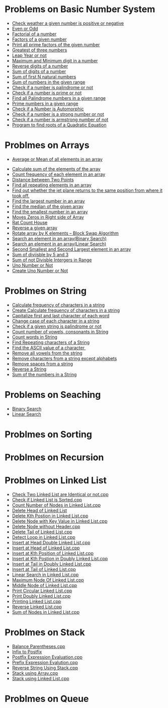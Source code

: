 <h1>Problems on Basic Number System</h1>


<ul type="disc">
<li><span><a title="Check weather a given number is positive or negative.cpp" href="https://github.com/vishnu9701/Basic-Programming-Sheet/blob/main/Basic%20Questions%20on%20Number/Check%20weather%20a%20given%20number%20is%20positive%20or%20negative.cpp">Check weather a given number is positive or negative</a></span></li>
<li><span><a title="Even or Odd.cpp" href="https://github.com/vishnu9701/Basic-Programming-Sheet/blob/main/Basic%20Questions%20on%20Number/Even%20or%20Odd.cpp">Even or Odd</a></span></li>
<li><span><a title="Factorial of a number.cpp" href="https://github.com/vishnu9701/Basic-Programming-Sheet/blob/main/Basic%20Questions%20on%20Number/Factorial%20of%20a%20number.cpp">Factorial of a number</a></span></li>
<li><span><a title="Factors of a given number.cpp" href="https://github.com/vishnu9701/Basic-Programming-Sheet/blob/main/Basic%20Questions%20on%20Number/Factors%20of%20a%20given%20number.cpp">Factors of a given number</a></span></li>
<li><span><a title="Print all prime factors of the given number.cpp" href="https://github.com/vishnu9701/Basic-Programming-Sheet/blob/main/Basic%20Questions%20on%20Number/Print%20all%20prime%20factors%20of%20the%20given%20number.cpp">Print all prime factors of the given number</a></span></li>
<li><span><a title="Greatest of three numbers.cpp" href="https://github.com/vishnu9701/Basic-Programming-Sheet/blob/main/Basic%20Questions%20on%20Number/Greatest%20of%20three%20numbers.cpp">Greatest of three numbers</a></span></li>
<li><span><a title="Leap Year or not.cpp" href="https://github.com/vishnu9701/Basic-Programming-Sheet/blob/main/Basic%20Questions%20on%20Number/Leap%20Year%20or%20not.cpp">Leap Year or not</a></span></li>
<li><span><a title="Maximum and Minimum digit in a number.cpp" href="https://github.com/vishnu9701/Basic-Programming-Sheet/blob/main/Basic%20Questions%20on%20Number/Maximum%20and%20Minimum%20digit%20in%20a%20number.cpp">Maximum and Minimum digit in a number</a></span></li>
<li><span><a title="Reverse digits of a number.cpp" href="https://github.com/vishnu9701/Basic-Programming-Sheet/blob/main/Basic%20Questions%20on%20Number/Reverse%20digits%20of%20a%20number.cpp">Reverse digits of a number</a></span></li>
<li><span><a title="Sum of digits of a number.cpp" href="https://github.com/vishnu9701/Basic-Programming-Sheet/blob/main/Basic%20Questions%20on%20Number/Sum%20of%20digits%20of%20a%20number.cpp">Sum of digits of a number</a></span></li>
<li><span><a title="Sum of first N natural numbers.cpp" href="https://github.com/vishnu9701/Basic-Programming-Sheet/blob/main/Basic%20Questions%20on%20Number/Sum%20of%20first%20N%20natural%20numbers.cpp">Sum of first N natural numbers</a></span></li>
<li><span><a title="Sum of numbers in the given range.cpp" href="https://github.com/vishnu9701/Basic-Programming-Sheet/blob/main/Basic%20Questions%20on%20Number/Sum%20of%20numbers%20in%20the%20given%20range.cpp">Sum of numbers in the given range</a></span></li>
<li><span><a title="Check if a number is palindrome or not.cpp" href="https://github.com/vishnu9701/Basic-Programming-Sheet/blob/main/Basic%20Questions%20on%20Number/Check%20if%20a%20number%20is%20palindrome%20or%20not.cpp">Check if a number is palindrome or not</a></span></li>
<li><span><a title="Check if a number is prime or not.cpp" href="https://github.com/vishnu9701/Basic-Programming-Sheet/blob/main/Basic%20Questions%20on%20Number/Check%20if%20a%20number%20is%20prime%20or%20not.cpp">Check if a number is prime or not</a></span></li>
<li><span><a title="Find all Palindrome numbers in a given range.cpp" href="https://github.com/vishnu9701/Basic-Programming-Sheet/blob/main/Basic%20Questions%20on%20Number/Find%20all%20Palindrome%20numbers%20in%20a%20given%20range.cpp">Find all Palindrome numbers in a given range</a></span></li>
<li><span><a title="Prime numbers in a given range.cpp" href="https://github.com/vishnu9701/Basic-Programming-Sheet/blob/main/Basic%20Questions%20on%20Number/Prime%20numbers%20in%20a%20given%20range.cpp">Prime numbers in a given range</a></span></li>
<li><span><a title="Check if a Number is Automorphic.cpp" href="https://github.com/vishnu9701/Basic-Programming-Sheet/blob/main/Basic%20Questions%20on%20Number/Check%20if%20a%20Number%20is%20Automorphic.cpp">Check if a Number is Automorphic</a></span></li>
<li><span><a title="Check if a number is a strong number or not.cpp" href="https://github.com/vishnu9701/Basic-Programming-Sheet/blob/main/Basic%20Questions%20on%20Number/Check%20if%20a%20number%20is%20a%20strong%20number%20or%20not.cpp">Check if a number is a strong number or not</a></span></li>
<li><span><a title="Check if a number is armstrong number of not.cpp" href="https://github.com/vishnu9701/Basic-Programming-Sheet/blob/main/Basic%20Questions%20on%20Number/Check%20if%20a%20number%20is%20armstrong%20number%20of%20not.cpp">Check if a number is armstrong number of not</a></span></li>
<li><span><a title="Program to find roots of a Quadratic Equation.cpp" href="https://github.com/vishnu9701/Basic-Programming-Sheet/blob/main/Basic%20Questions%20on%20Number/Program%20to%20find%20roots%20of%20a%20Quadratic%20Equation.cpp">Program to find roots of a Quadratic Equation</a></span></li>
</ul>


<h1>Problmes on Arrays</h1>

<ul type="disc">
<li><span><a title="Average or Mean of all elements in an array.cpp" href="https://github.com/vishnu9701/Basic-Programming-Sheet/blob/main/Array/Average%20or%20Mean%20of%20all%20elements%20in%20an%20array.cpp">Average or Mean of all elements in an array</a></span></li>
</ul>
<ul>
<li><span><a title="Calculate sum of the elements of the array.cpp" href="https://github.com/vishnu9701/Basic-Programming-Sheet/blob/main/Array/Calculate%20sum%20of%20the%20elements%20of%20the%20array.cpp">Calculate sum of the elements of the array</a></span></li>
<li><span><a title="Count frequency of each element in an array.cpp" href="https://github.com/vishnu9701/Basic-Programming-Sheet/blob/main/Array/Count%20frequency%20of%20each%20element%20in%20an%20array.cpp" data-pjax="true">Count frequency of each element in an array</a></span></li>
<li><span><a title="Distance between Two Points.cpp" href="https://github.com/vishnu9701/Basic-Programming-Sheet/blob/main/Array/Distance%20between%20Two%20Points.cpp" data-pjax="true">Distance between Two Points</a></span></li>
<li><span><a title="Find all repeating elements in an array.cpp" href="https://github.com/vishnu9701/Basic-Programming-Sheet/blob/main/Array/Find%20all%20repeating%20elements%20in%20an%20array.cpp" data-pjax="true">Find all repeating elements in an array</a></span></li>
<li><span><a title="Find out whether the jet plane returns to the same position from where it took off..cpp" href="https://github.com/vishnu9701/Basic-Programming-Sheet/blob/main/Array/Find%20out%20whether%20the%20jet%20plane%20returns%20to%20the%20same%20position%20from%20where%20it%20took%20off..cpp" data-pjax="true">Find out whether the jet plane returns to the same position from where it took off.</a></span></li>
<li><span><a title="Find the largest number in an array.cpp" href="https://github.com/vishnu9701/Basic-Programming-Sheet/blob/main/Array/Find%20the%20largest%20number%20in%20an%20array.cpp" data-pjax="true">Find the largest number in an array</a></span></li>
<li><span><a title="Find the median of the given array.cpp" href="https://github.com/vishnu9701/Basic-Programming-Sheet/blob/main/Array/Find%20the%20median%20of%20the%20given%20array.cpp" data-pjax="true">Find the median of the given array</a></span></li>
<li><span><a title="Find the smallest number in an array.cpp" href="https://github.com/vishnu9701/Basic-Programming-Sheet/blob/main/Array/Find%20the%20smallest%20number%20in%20an%20array.cpp" data-pjax="true">Find the smallest number in an array</a></span></li>
<li><span><a title="Moves Zeros in Right side of Array.cpp" href="https://github.com/vishnu9701/Basic-Programming-Sheet/blob/main/Array/Moves%20Zeros%20in%20Right%20side%20of%20Array.cpp" data-pjax="true">Moves Zeros in Right side of Array</a></span></li>
<li><span><a title="Rat Count House.cpp" href="https://github.com/vishnu9701/Basic-Programming-Sheet/blob/main/Array/Rat%20Count%20House.cpp" data-pjax="true">Rat Count House</a></span></li>
<li><span><a title="Reverse a given array.cpp" href="https://github.com/vishnu9701/Basic-Programming-Sheet/blob/main/Array/Reverse%20a%20given%20array.cpp" data-pjax="true">Reverse a given array</a></span></li>
<li><span><a title="Rotate array by K elements &ndash; Block Swap Algorithm.cpp" href="https://github.com/vishnu9701/Basic-Programming-Sheet/blob/main/Array/Rotate%20array%20by%20K%20elements%20%E2%80%93%20Block%20Swap%20Algorithm.cpp" data-pjax="true">Rotate array by K elements &ndash; Block Swap Algorithm</a></span></li>
<li><span><a title="Search an element in an array(Binary Search).cpp" href="https://github.com/vishnu9701/Basic-Programming-Sheet/blob/main/Array/Search%20an%20element%20in%20an%20array(Binary%20Search).cpp" data-pjax="true">Search an element in an array(Binary Search)</a></span></li>
<li><span><a title="Search an element in an array(Linear Search).cpp" href="https://github.com/vishnu9701/Basic-Programming-Sheet/blob/main/Array/Search%20an%20element%20in%20an%20array(Linear%20Search).cpp" data-pjax="true">Search an element in an array(Linear Search)</a></span></li>
<li><span><a title="Second Smallest and Second Largest element in an array.cpp" href="https://github.com/vishnu9701/Basic-Programming-Sheet/blob/main/Array/Second%20Smallest%20and%20Second%20Largest%20element%20in%20an%20array.cpp" data-pjax="true">Second Smallest and Second Largest element in an array</a></span></li>
<li><span><a title="Sum of diviisble by 5 and 3.cpp" href="https://github.com/vishnu9701/Basic-Programming-Sheet/blob/main/Array/Sum%20of%20diviisble%20by%205%20and%203.cpp" data-pjax="true">Sum of diviisble by 5 and 3</a></span></li>
<li><span><a title="Sum of not Divisble Intergers in Range.cpp" href="https://github.com/vishnu9701/Basic-Programming-Sheet/blob/main/Array/Sum%20of%20not%20Divisble%20Intergers%20in%20Range.cpp" data-pjax="true">Sum of not Divisble Intergers in Range</a></span></li>
<li><span><a title="Uno Number or Not.cpp" href="https://github.com/vishnu9701/Basic-Programming-Sheet/blob/main/Array/Uno%20Number%20or%20Not.cpp" data-pjax="true">Uno Number or Not</a></span></li>
<li><span><a title="Create Uno Number or Not.cpp" href="https://github.com/vishnu9701/Basic-Programming-Sheet/commit/88457c63abb3567e46aafc8cdfa93dcec0967701" data-pjax="true">Create Uno Number or Not</a></span></li>
</ul>


<h1>Problmes on String</h1>


<ul type="disc">
<li><span><a title="Calculate frequency of characters in a string.cpp" href="https://github.com/vishnu9701/Basic-Programming-Sheet/blob/main/String/Calculate%20frequency%20of%20characters%20in%20a%20string.cpp">Calculate frequency of characters in a string</a></span></li>
<li><span><a title="Create Calculate frequency of characters in a string.cpp" href="https://github.com/vishnu9701/Basic-Programming-Sheet/commit/4101b3ec78890b65f760bd379bacef300f869ec5">Create Calculate frequency of characters in a string</a></span></li>
<li><span><a title="Capitalize first and last character of each word.cpp" href="https://github.com/vishnu9701/Basic-Programming-Sheet/blob/main/String/Capitalize%20first%20and%20last%20character%20of%20each%20word.cpp">Capitalize first and last character of each word</a></span></li>
<li><span><a title="Change case of each character in a string.cpp" href="https://github.com/vishnu9701/Basic-Programming-Sheet/blob/main/String/Change%20case%20of%20each%20character%20in%20a%20string.cpp">Change case of each character in a string</a></span></li>
<li><span><a title="Check if a given string is palindrome or not.cpp" href="https://github.com/vishnu9701/Basic-Programming-Sheet/blob/main/String/Check%20if%20a%20given%20string%20is%20palindrome%20or%20not.cpp">Check if a given string is palindrome or not</a></span></li>
<li><span><a title="Count number of vowels, consonants in String.cpp" href="https://github.com/vishnu9701/Basic-Programming-Sheet/blob/main/String/Count%20number%20of%20vowels%2C%20consonants%20in%20String.cpp">Count number of vowels, consonants in String</a></span></li>
<li><span><a title="Count words in String.cpp" href="https://github.com/vishnu9701/Basic-Programming-Sheet/blob/main/String/Count%20words%20in%20String.cpp">Count words in String</a></span></li>
<li><span><a title="Find Repeating characters of a String.cpp" href="https://github.com/vishnu9701/Basic-Programming-Sheet/blob/main/String/Find%20Repeating%20characters%20of%20a%20String.cpp">Find Repeating characters of a String</a></span></li>
<li><span><a title="Find the ASCII value of a character .cpp" href="https://github.com/vishnu9701/Basic-Programming-Sheet/blob/main/String/Find%20the%20ASCII%20value%20of%20a%20character%20.cpp">Find the ASCII value of a character&nbsp;</a></span></li>
<li><span><a title="Remove all vowels from the string.cpp" href="https://github.com/vishnu9701/Basic-Programming-Sheet/blob/main/String/Remove%20all%20vowels%20from%20the%20string.cpp">Remove all vowels from the string</a></span></li>
<li><span><a title="Remove characters from a string except alphabets.cpp" href="https://github.com/vishnu9701/Basic-Programming-Sheet/blob/main/String/Remove%20characters%20from%20a%20string%20except%20alphabets.cpp">Remove characters from a string except alphabets</a></span></li>
<li><span><a title="Remove spaces from a string.cpp" href="https://github.com/vishnu9701/Basic-Programming-Sheet/blob/main/String/Remove%20spaces%20from%20a%20string.cpp">Remove spaces from a string</a></span></li>
<li><span><a title="Reverse a String.cpp" href="https://github.com/vishnu9701/Basic-Programming-Sheet/blob/main/String/Reverse%20a%20String.cpp">Reverse a String</a></span></li>
<li><span><a title="Sum of the numbers in a String.cpp" href="https://github.com/vishnu9701/Basic-Programming-Sheet/blob/main/String/Sum%20of%20the%20numbers%20in%20a%20String.cpp">Sum of the numbers in a String</a></span></li>
</ul>


<h1>Problems on Seaching</h1>


<ul>
<li><span><a title="Binary Search.cpp" href="https://github.com/vishnu9701/Basic-Programming-Sheet/blob/main/Searching/Binary%20Search.cpp">Binary Search</a></span></li>
<li><span><a title="Linear Search.cpp" href="https://github.com/vishnu9701/Basic-Programming-Sheet/blob/main/Searching/Linear%20Search.cpp" data-pjax="true">Linear Search</a></span></li>
</ul>


<h1>Problmes on Sorting</h1>


<h1>Problmes on Recursion</h1>


<h1>Problmes on Linked List</h1>


<ul>
<li><span><a title="Check Two Linked List are Identical or not.cpp" href="https://github.com/vishnu9701/Basic-Programming-Sheet/blob/main/Linked%20List/Check%20Two%20Linked%20List%20are%20Identical%20or%20not.cpp">Check Two Linked List are Identical or not.cpp</a></span></li>
<li><span><a title="Check if Linked List is Sorted.cpp" href="https://github.com/vishnu9701/Basic-Programming-Sheet/blob/main/Linked%20List/Check%20if%20Linked%20List%20is%20Sorted.cpp" data-pjax="true">Check if Linked List is Sorted.cpp</a></span></li>
<li><span><a title="Count Number of Nodes in Linked List.cpp" href="https://github.com/vishnu9701/Basic-Programming-Sheet/blob/main/Linked%20List/Count%20Number%20of%20Nodes%20in%20Linked%20List.cpp" data-pjax="true">Count Number of Nodes in Linked List.cpp</a></span></li>
<li><span><a title="Delete Head of Linked List" href="https://github.com/vishnu9701/Basic-Programming-Sheet/blob/main/Linked%20List/Delete%20Head%20of%20Linked%20List" data-pjax="true">Delete Head of Linked List</a></span></li>
<li><span><a title="Delete Kth Postion in Linked List.cpp" href="https://github.com/vishnu9701/Basic-Programming-Sheet/blob/main/Linked%20List/Delete%20Kth%20Postion%20in%20Linked%20List.cpp" data-pjax="true">Delete Kth Postion in Linked List.cpp</a></span></li>
<li><span><a title="Delete Node with Key Value in Linked List.cpp" href="https://github.com/vishnu9701/Basic-Programming-Sheet/blob/main/Linked%20List/Delete%20Node%20with%20Key%20Value%20in%20Linked%20List.cpp" data-pjax="true">Delete Node with Key Value in Linked List.cpp</a></span></li>
<li><span><a title="Delete Node without Header.cpp" href="https://github.com/vishnu9701/Basic-Programming-Sheet/blob/main/Linked%20List/Delete%20Node%20without%20Header.cpp" data-pjax="true">Delete Node without Header.cpp</a></span></li>
<li><span><a title="Delete Tail of Linked List.cpp" href="https://github.com/vishnu9701/Basic-Programming-Sheet/blob/main/Linked%20List/Delete%20Tail%20of%20Linked%20List.cpp" data-pjax="true">Delete Tail of Linked List.cpp</a></span></li>
<li><span><a title="Detect Loop in Linked List.cpp" href="https://github.com/vishnu9701/Basic-Programming-Sheet/blob/main/Linked%20List/Detect%20Loop%20in%20Linked%20List.cpp" data-pjax="true">Detect Loop in Linked List.cpp</a></span></li>
<li><span><a title="Insert at Head Double Linked List.cpp" href="https://github.com/vishnu9701/Basic-Programming-Sheet/blob/main/Linked%20List/Insert%20at%20Head%20Double%20Linked%20List.cpp" data-pjax="true">Insert at Head Double Linked List.cpp</a></span></li>
<li><span><a title="Insert at Head of Linked List.cpp" href="https://github.com/vishnu9701/Basic-Programming-Sheet/blob/main/Linked%20List/Insert%20at%20Head%20of%20Linked%20List.cpp" data-pjax="true">Insert at Head of Linked List.cpp</a></span></li>
<li><span><a title="Insert at Kth Position of Linked List.cpp" href="https://github.com/vishnu9701/Basic-Programming-Sheet/blob/main/Linked%20List/Insert%20at%20Kth%20Position%20of%20Linked%20List.cpp" data-pjax="true">Insert at Kth Position of Linked List.cpp</a></span></li>
<li><span><a title="Insert at Kth Postion in Doubly Linked List.cpp" href="https://github.com/vishnu9701/Basic-Programming-Sheet/blob/main/Linked%20List/Insert%20at%20Kth%20Postion%20in%20Doubly%20Linked%20List.cpp" data-pjax="true">Insert at Kth Postion in Doubly Linked List.cpp</a></span></li>
<li><span><a title="Insert at Tail in Doubly Linked List.cpp" href="https://github.com/vishnu9701/Basic-Programming-Sheet/blob/main/Linked%20List/Insert%20at%20Tail%20in%20Doubly%20Linked%20List.cpp" data-pjax="true">Insert at Tail in Doubly Linked List.cpp</a></span></li>
<li><span><a title="Insert at Tail of Linked List.cpp" href="https://github.com/vishnu9701/Basic-Programming-Sheet/blob/main/Linked%20List/Insert%20at%20Tail%20of%20Linked%20List.cpp" data-pjax="true">Insert at Tail of Linked List.cpp</a></span></li>
<li><span><a title="Linear Search in Linked List.cpp" href="https://github.com/vishnu9701/Basic-Programming-Sheet/blob/main/Linked%20List/Linear%20Search%20in%20Linked%20List.cpp" data-pjax="true">Linear Search in Linked List.cpp</a></span></li>
<li><span><a title="Maximum Node Of Linked List.cpp" href="https://github.com/vishnu9701/Basic-Programming-Sheet/blob/main/Linked%20List/Maximum%20Node%20Of%20Linked%20List.cpp" data-pjax="true">Maximum Node Of Linked List.cpp</a></span></li>
<li><span><a title="Middle Node of Linked List.cpp" href="https://github.com/vishnu9701/Basic-Programming-Sheet/blob/main/Linked%20List/Middle%20Node%20of%20Linked%20List.cpp" data-pjax="true">Middle Node of Linked List.cpp</a></span></li>
<li><span><a title="Print Circular Linked List.cpp" href="https://github.com/vishnu9701/Basic-Programming-Sheet/blob/main/Linked%20List/Print%20Circular%20Linked%20List.cpp">Print Circular Linked List.cpp</a></span></li>
<li><span><a title="Print Doubly Linked List.cpp" href="https://github.com/vishnu9701/Basic-Programming-Sheet/blob/main/Linked%20List/Print%20Doubly%20Linked%20List.cpp">Print Doubly Linked List.cpp</a></span></li>
<li><span><a title="Printing Linked List.cpp" href="https://github.com/vishnu9701/Basic-Programming-Sheet/blob/main/Linked%20List/Printing%20Linked%20List.cpp" data-pjax="true">Printing Linked List.cpp</a></span></li>
<li><span><a title="Reverse Linked List.cpp" href="https://github.com/vishnu9701/Basic-Programming-Sheet/blob/main/Linked%20List/Reverse%20Linked%20List.cpp" data-pjax="true">Reverse Linked List.cpp</a></span></li>
<li><span><a title="Sum of Nodes in Linked List.cpp" href="https://github.com/vishnu9701/Basic-Programming-Sheet/blob/main/Linked%20List/Sum%20of%20Nodes%20in%20Linked%20List.cpp" data-pjax="true">Sum of Nodes in Linked List.cpp</a></span></li>
</ul>


<h1>Problmes on Stack</h1>


<ul>
<li><span><a title="Balance Parentheses.cpp" href="https://github.com/vishnu9701/Basic-Programming-Sheet/blob/main/Stack/Balance%20Parentheses.cpp">Balance Parentheses.cpp</a></span></li>
<li><span><a title="Infix to Postfix" href="https://github.com/vishnu9701/Basic-Programming-Sheet/blob/main/Stack/Infix%20to%20Postfix" data-pjax="true">Infix to Postfix</a></span></li>
<li><span><a title="Postfix Expression Evaluation.cpp" href="https://github.com/vishnu9701/Basic-Programming-Sheet/blob/main/Stack/Postfix%20Expression%20Evaluation.cpp" data-pjax="true">Postfix Expression Evaluation.cpp</a></span></li>
<li><span><a title="Prefix Expression Evalution.cpp" href="https://github.com/vishnu9701/Basic-Programming-Sheet/blob/main/Stack/Prefix%20Expression%20Evalution.cpp" data-pjax="true">Prefix Expression Evalution.cpp</a></span></li>
<li><span><a title="Reverse String Using Stack.cpp" href="https://github.com/vishnu9701/Basic-Programming-Sheet/blob/main/Stack/Reverse%20String%20Using%20Stack.cpp" data-pjax="true">Reverse String Using Stack.cpp</a></span></li>
<li><span><a title="Stack using Array.cpp" href="https://github.com/vishnu9701/Basic-Programming-Sheet/blob/main/Stack/Stack%20using%20Array.cpp" data-pjax="true">Stack using Array.cpp</a></span></li>
<li><span><a title="Stack using Linked List.cpp" href="https://github.com/vishnu9701/Basic-Programming-Sheet/blob/main/Stack/Stack%20using%20Linked%20List.cpp" data-pjax="true">Stack using Linked List.cpp</a></span></li>
</ul>


<h1>Problmes on Queue</h1>

